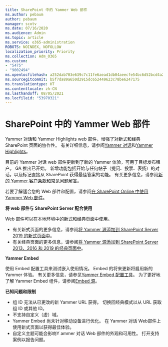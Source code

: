 ```yaml
---
title: SharePoint 中的 Yammer Web 部件
ms.author: pebaum
author: pebaum
manager: scotv
ms.date: 07/16/2020
ms.audience: Admin
ms.topic: article
ms.service: o365-administration
ROBOTS: NOINDEX, NOFOLLOW
localization_priority: Priority
ms.collection: Adm_O365
ms.custom:
- "5475"
- "9002494"
ms.openlocfilehash: a252dab703e639c7c11fe6aead1db04aeecfe54bc6d52bcd4a28433aed4701d5
ms.sourcegitcommit: b5f7da89a650d2915dc652449623c78be6247175
ms.translationtype: HT
ms.contentlocale: zh-CN
ms.lasthandoff: 08/05/2021
ms.locfileid: "53970321"
---
```

# <a name="yammer-web-parts-in-sharepoint"></a>SharePoint 中的 Yammer Web 部件

Yammer 对话和 Yammer Highlights web 部件，增强了对新式和经典 SharePoint 页面的协作性。 有关详细信息，请参阅[Yammer 对话](https://support.microsoft.com/office/use-a-yammer-web-part-in-sharepoint-online-a53cfa0c-3d09-42c8-a286-1038a81c59da#conversations)和[Yammer Highlights](https://support.microsoft.com/office/use-a-yammer-web-part-in-sharepoint-online-a53cfa0c-3d09-42c8-a286-1038a81c59da#highlights)。    

目前的 Yammer 对话 web 部件更新到了新的 Yammer 体验，可用于目标发布租户。 GA 推出已开始。 新增功能包括开始与任何帖子（提问、投票、表扬）的对话，以及标记直接从 SharePoint 获得最佳答案的功能。 有关更多信息，请参阅[新的 Yammer 客户条款和常见问题解答](https://docs.microsoft.com/yammer/get-started-with-yammer/newyammer-faq)。

 若要了解适合您的 Web 部件和配置，请参阅[在 SharePoint Online 中使用 Yammer Web 部件](https://support.microsoft.com/office/use-a-yammer-web-part-in-sharepoint-online-a53cfa0c-3d09-42c8-a286-1038a81c59da)。  

**将 web 部件与 SharePoint Server 配合使用**  

Web 部件可以在本地环境中的新式和经典页面中使用。

- 有关新式页面的更多信息，请参阅[将 Yammer 源添加到 SharePoint Server 2019 的新式页面中](https://docs.microsoft.com/yammer/integrate-yammer-with-other-apps/embed-a-feed-into-a-sharepoint-site#add-a-yammer-feed-to-a-modern-page-in-sharepoint-server-2019)。 
- 有关经典页面的更多信息，请参阅[将 Yammer 源添加到 SharePoint Server 2013、2016 和 2019 的经典页面中](https://docs.microsoft.com/yammer/integrate-yammer-with-other-apps/embed-a-feed-into-a-sharepoint-site#add-a-yammer-feed-to-a-classic-page-in-sharepoint-servers-2013-2016-and-2019)。

**Yammer Embed**  

使用 Embed 配置工具来测试嵌入使用情况。 Embed 的将来更新将启用新的 Yammer 体验。 有关更多信息，请参见[Yammer Embed 配置工具](https://aka.ms/YammerEmbedConfigureTool)。 为了更好地了解 Yammer Embed 组件，请参阅[Embed 源](https://aka.ms/YammerDevDocs)。

**已知问题和限制**

- 组 ID 无法从已更改的新 Yammer URL 获得。 切换回经典模式以从 URL 获取组 ID 或其他 ID。
- 不支持自定义（虚）域。
- Yammer Embed 尚未针对移动设备进行优化。 在 Yammer 对话 Web部件上使用新式页面以获得最佳体验。
- 自定义主题可能会影响Y ammer 对话 Web 部件的外观和可用性。 打开支持案例以报告问题。